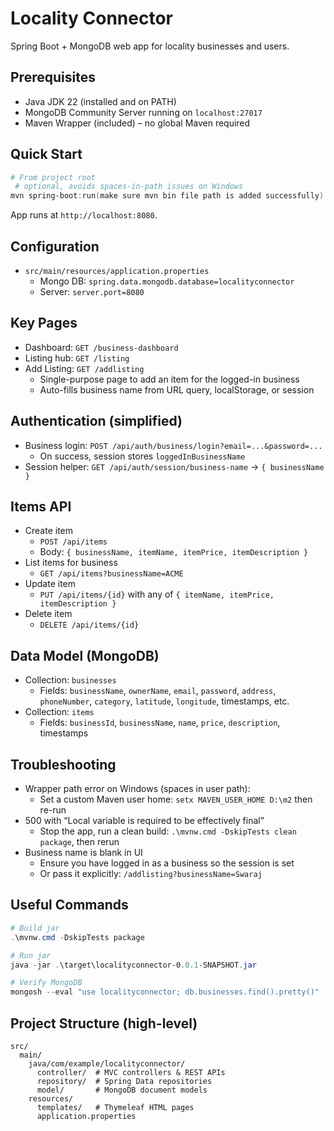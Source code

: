 # Locality Connector

Spring Boot + MongoDB web app for locality businesses and users.

## Prerequisites
- Java JDK 22 (installed and on PATH)
- MongoDB Community Server running on `localhost:27017`
- Maven Wrapper (included) – no global Maven required

## Quick Start
```powershell
# From project root
 # optional, avoids spaces-in-path issues on Windows
mvn spring-boot:run(make sure mvn bin file path is added successfully)
```
App runs at `http://localhost:8080`.

## Configuration
- `src/main/resources/application.properties`
  - Mongo DB: `spring.data.mongodb.database=localityconnector`
  - Server: `server.port=8080`

## Key Pages
- Dashboard: `GET /business-dashboard`
- Listing hub: `GET /listing`
- Add Listing: `GET /addlisting`
  - Single-purpose page to add an item for the logged-in business
  - Auto-fills business name from URL query, localStorage, or session

## Authentication (simplified)
- Business login: `POST /api/auth/business/login?email=...&password=...`
  - On success, session stores `loggedInBusinessName`
- Session helper: `GET /api/auth/session/business-name` → `{ businessName }`

## Items API
- Create item
  - `POST /api/items`
  - Body: `{ businessName, itemName, itemPrice, itemDescription }`
- List items for business
  - `GET /api/items?businessName=ACME`
- Update item
  - `PUT /api/items/{id}` with any of `{ itemName, itemPrice, itemDescription }`
- Delete item
  - `DELETE /api/items/{id}`

## Data Model (MongoDB)
- Collection: `businesses`
  - Fields: `businessName`, `ownerName`, `email`, `password`, `address`, `phoneNumber`, `category`, `latitude`, `longitude`, timestamps, etc.
- Collection: `items`
  - Fields: `businessId`, `businessName`, `name`, `price`, `description`, timestamps

## Troubleshooting
- Wrapper path error on Windows (spaces in user path):
  - Set a custom Maven user home: `setx MAVEN_USER_HOME D:\m2` then re-run
- 500 with “Local variable is required to be effectively final”
  - Stop the app, run a clean build: `.\mvnw.cmd -DskipTests clean package`, then rerun
- Business name is blank in UI
  - Ensure you have logged in as a business so the session is set
  - Or pass it explicitly: `/addlisting?businessName=Swaraj`

## Useful Commands
```powershell
# Build jar
.\mvnw.cmd -DskipTests package

# Run jar
java -jar .\target\localityconnector-0.0.1-SNAPSHOT.jar

# Verify MongoDB
mongosh --eval "use localityconnector; db.businesses.find().pretty()"
```

## Project Structure (high-level)
```
src/
  main/
    java/com/example/localityconnector/
      controller/  # MVC controllers & REST APIs
      repository/  # Spring Data repositories
      model/       # MongoDB document models
    resources/
      templates/   # Thymeleaf HTML pages
      application.properties
```
